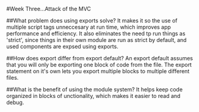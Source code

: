 #Week Three...Attack of the MVC

##What problem does using exports solve?
It makes it so the use of multiple script tags unneccesary at run time, which improves app performance and efficiency. It also eliminates the need tp run things as 'strict', since things in their own module are run as strict by default, and used components are expsed using exports.

##How does export differ from export default?
An export default assumes that you will only be exporting one block of code from the file. The export statement on it's own lets you export multiple blocks to multiple different files. 

##What is the benefit of using the module system?
It helps keep code organized in blocks of unctionality, which makes it easier to read and debug. 